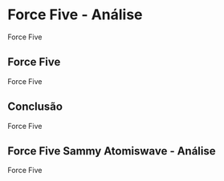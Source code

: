 ---
---

# Force Five - Análise

Force Five

## Force Five

Force Five

## Conclusão

Force Five

## Force Five Sammy Atomiswave - Análise

Force Five
